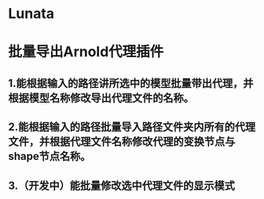 # Lunata
# 批量导出Arnold代理插件
## 1.能根据输入的路径讲所选中的模型批量带出代理，并根据模型名称修改导出代理文件的名称。
## 2.能根据输入的路径批量导入路径文件夹内所有的代理文件，并根据代理文件名称修改代理的变换节点与shape节点名称。
## 3.（开发中）能批量修改选中代理文件的显示模式
